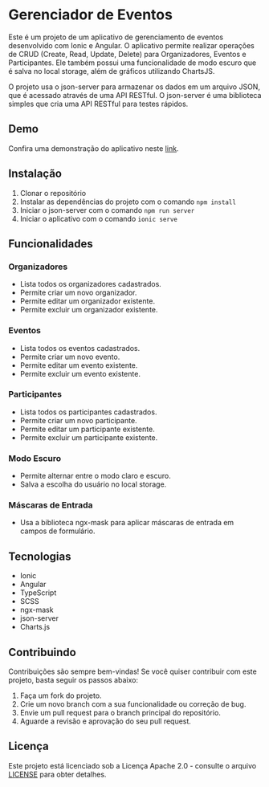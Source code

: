 # Gerenciador de Eventos

Este é um projeto de um aplicativo de gerenciamento de eventos desenvolvido com Ionic e Angular. O aplicativo permite realizar operações de CRUD (Create, Read, Update, Delete) para Organizadores, Eventos e Participantes. Ele também possui uma funcionalidade de modo escuro que é salva no local storage, além de gráficos utilizando ChartsJS.

O projeto usa o json-server para armazenar os dados em um arquivo JSON, que é acessado através de uma API RESTful. O json-server é uma biblioteca simples que cria uma API RESTful para testes rápidos.

## Demo

Confira uma demonstração do aplicativo neste [link](https://events-manager-ionic.vercel.app).

## Instalação

1. Clonar o repositório
2. Instalar as dependências do projeto com o comando `npm install`
3. Iniciar o json-server com o comando `npm run server`
4. Iniciar o aplicativo com o comando `ionic serve`

## Funcionalidades

### Organizadores

- Lista todos os organizadores cadastrados.
- Permite criar um novo organizador.
- Permite editar um organizador existente.
- Permite excluir um organizador existente.

### Eventos

- Lista todos os eventos cadastrados.
- Permite criar um novo evento.
- Permite editar um evento existente.
- Permite excluir um evento existente.

### Participantes

- Lista todos os participantes cadastrados.
- Permite criar um novo participante.
- Permite editar um participante existente.
- Permite excluir um participante existente.

### Modo Escuro

- Permite alternar entre o modo claro e escuro.
- Salva a escolha do usuário no local storage.

### Máscaras de Entrada

- Usa a biblioteca ngx-mask para aplicar máscaras de entrada em campos de formulário.

## Tecnologias

- Ionic
- Angular
- TypeScript
- SCSS
- ngx-mask
- json-server
- Charts.js

## Contribuindo

Contribuições são sempre bem-vindas! Se você quiser contribuir com este projeto, basta seguir os passos abaixo:

1. Faça um fork do projeto.
2. Crie um novo branch com a sua funcionalidade ou correção de bug.
3. Envie um pull request para o branch principal do repositório.
4. Aguarde a revisão e aprovação do seu pull request.

## Licença

Este projeto está licenciado sob a Licença Apache 2.0 - consulte o arquivo [LICENSE](LICENSE) para obter detalhes.
